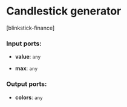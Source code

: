 # Candlestick generator

[blinkstick-finance]

### Input ports:

* __value__: `any`


* __max__: `any`

### Output ports:

* __colors__: `any`

